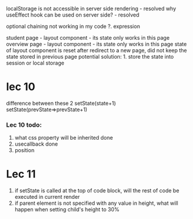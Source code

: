 localStorage is not accessible in server side rendering - resolved
why useEffect hook can be used on server side? - resolved

optional chaining not working in my code
?. expression

student page - layout component - its state only works in this page
overview page - layout component - its state only works in this page
state of layout component is reset after redirect to a new page, did not keep the state stored in previous page
potential solution: 1. store the state into session or local storage

# lec 10

difference between these 2
setState(state+1)
setState(prevState=>prevState+1)

### Lec 10 todo:

1. what css property will be inherited done
2. usecallback done
3. position

# Lec 11

1. if setState is called at the top of code block,
   will the rest of code be executed in current render
2. if parent element is not specified with any value in height,
   what will happen when setting child's height to 30%
